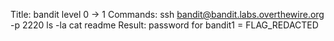 Title: bandit level 0 -> 1
Commands:
ssh bandit@bandit.labs.overthewire.org -p 2220
ls -la
cat readme
Result: password for bandit1 = FLAG_REDACTED
